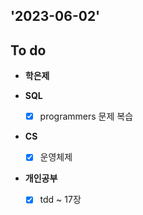 ## '2023-06-02'

## To do

+ **학은제**

+ **SQL**
    + [x] programmers 문제 복습

+ **CS**
  + [x] 운영체제

+ **개인공부**
  + [x] tdd ~ 17장

